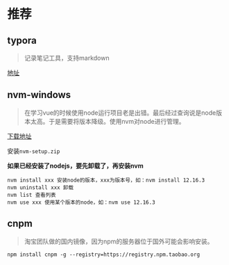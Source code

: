 # 推荐

## typora
> 记录笔记工具，支持markdown

[地址](https://www.typora.io/)

## nvm-windows
> 在学习vue的时候使用node运行项目老是出错。最后经过查询说是node版本太高。于是需要将版本降级。使用nvm对node进行管理。

[下载地址](https://github.com/coreybutler/nvm-windows/releases)

安装`nvm-setup.zip`

**如果已经安装了nodejs，要先卸载了，再安装nvm**

```
nvm install xxx 安装node的版本，xxx为版本号，如：nvm install 12.16.3
nvm uninstall xxx 卸载
nvm list 查看列表
nvm use xxx 使用某个版本的node，如：nvm use 12.16.3
```

## cnpm
> 淘宝团队做的国内镜像，因为npm的服务器位于国外可能会影响安装。
```
npm install cnpm -g --registry=https://registry.npm.taobao.org
```
